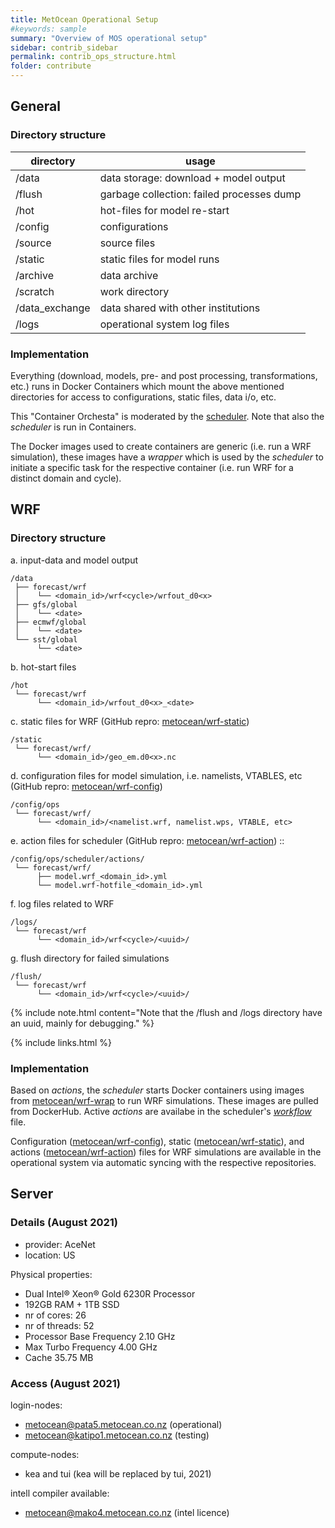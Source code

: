 ```yaml
---
title: MetOcean Operational Setup
#keywords: sample
summary: "Overview of MOS operational setup"
sidebar: contrib_sidebar
permalink: contrib_ops_structure.html
folder: contribute
---
```






## General 


### Directory structure


| directory        | usage                                        |
|------------------|----------------------------------------------|
| /data            | data storage: download + model output        |
| /flush           | garbage collection: failed processes dump    |
| /hot             | hot-files for model re-start                 |
| /config          | configurations                               |
| /source          | source files                                 |
| /static          | static files for model runs                  |
| /archive         | data archive                                 |
| /scratch         | work directory                               |
| /data_exchange   | data shared with other institutions          |
| /logs            | operational system log files                 |


### Implementation

Everything (download, models, pre- and post processing, transformations, etc.) runs in Docker Containers which mount the above mentioned directories for access to configurations, static files, data i/o, etc. 

This "Container Orchesta" is moderated by the [scheduler](https://github.com/metocean/scheduler). Note that also the *scheduler* is run in Containers.

The Docker images used to create containers are generic (i.e. run a WRF simulation), these images have a *wrapper* which is used by the *scheduler* to initiate a specific task for the respective container (i.e. run WRF for a distinct domain and cycle).




## WRF 

### Directory structure


a. input-data and model output

    /data
     ├── forecast/wrf          
     │    └── <domain_id>/wrf<cycle>/wrfout_d0<x>
     ├── gfs/global
     │    └── <date>
     ├── ecmwf/global
     │    └── <date>
     └── sst/global
          └── <date>


b. hot-start files

    /hot
     └── forecast/wrf          
          └── <domain_id>/wrfout_d0<x>_<date>


c. static files for WRF (GitHub repro: [metocean/wrf-static](https://github.com/metocean/wrf-static))

    /static
     └── forecast/wrf/          
          └── <domain_id>/geo_em.d0<x>.nc


d. configuration files for model simulation, i.e. namelists, VTABLES, etc (GitHub repro: [metocean/wrf-config](https://github.com/metocean/wrf-config))

    /config/ops
     └── forecast/wrf/          
          └── <domain_id>/<namelist.wrf, namelist.wps, VTABLE, etc>


e. action files for scheduler (GitHub repro: [metocean/wrf-action](https://github.com/metocean/wrf-action))
::

    /config/ops/scheduler/actions/
     └── forecast/wrf/          
          ├── model.wrf_<domain_id>.yml
          └── model.wrf-hotfile_<domain_id>.yml


f. log files related to WRF

    /logs/
     └── forecast/wrf          
          └── <domain_id>/wrf<cycle>/<uuid>/


g. flush directory for failed simulations

    /flush/
     └── forecast/wrf          
          └── <domain_id>/wrf<cycle>/<uuid>/


{% include note.html content="Note that the /flush and /logs directory have an uuid, mainly for debugging." %}


{% include links.html %}



### Implementation

Based on *actions*, the *scheduler* starts Docker containers using images from [metocean/wrf-wrap](https://github.com/metocean/wrf-wrap) to run WRF simulations. These images are pulled from DockerHub. Active *actions* are availabe in the scheduler's [*workflow*](https://github.com/metocean/ops/blob/master/scheduler/workflows/workflow.yaml) file.

Configuration ([metocean/wrf-config](https://github.com/metocean/wrf-config)), static ([metocean/wrf-static](https://github.com/metocean/wrf-static)), and actions ([metocean/wrf-action](https://github.com/metocean/wrf-action)) files for WRF simulations are available in the operational system via automatic syncing with the respective repositories. 

## Server 

### Details (August 2021)
- provider: AceNet
- location: US

Physical properties:
- Dual Intel® Xeon® Gold 6230R Processor
- 192GB RAM + 1TB SSD
- nr of cores: 26
- nr of threads: 52
- Processor Base Frequency 2.10 GHz
- Max Turbo Frequency 4.00 GHz
- Cache 35.75 MB

### Access (August 2021)

login-nodes: 
- metocean@pata5.metocean.co.nz (operational)  
- metocean@katipo1.metocean.co.nz (testing)

compute-nodes:
- kea and tui (kea will be replaced by tui, 2021)

intell compiler available:
- metocean@mako4.metocean.co.nz (intel licence)

